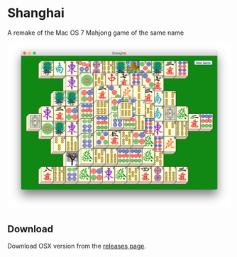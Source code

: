# Shanghai
A remake of the Mac OS 7 Mahjong game of the same name

![Screenshot](doc/screenshot.png)

## Download
Download OSX version from the [releases page](https://github.com/alexdavid/shanghai/releases/latest).
